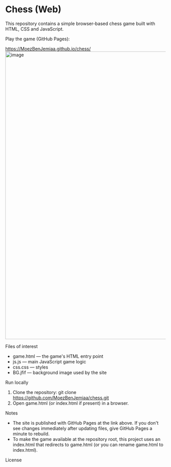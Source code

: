 # Chess (Web)

This repository contains a simple browser-based chess game built with HTML, CSS and JavaScript.

Play the game (GitHub Pages):

https://MoezBenJemiaa.github.io/chess/
<img width="907" height="902" alt="image" src="https://github.com/user-attachments/assets/16e2c5ca-4dda-4948-bb9b-4cadd2a940c9" />


Files of interest
- game.html — the game's HTML entry point
- js.js — main JavaScript game logic
- css.css — styles
- BG.jfif — background image used by the site

Run locally
1. Clone the repository:
   git clone https://github.com/MoezBenJemiaa/chess.git
2. Open game.html (or index.html if present) in a browser.

Notes
- The site is published with GitHub Pages at the link above. If you don't see changes immediately after updating files, give GitHub Pages a minute to rebuild.
- To make the game available at the repository root, this project uses an index.html that redirects to game.html (or you can rename game.html to index.html).

License

